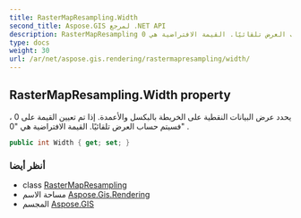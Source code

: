 ```yaml
---
title: RasterMapResampling.Width
second_title: Aspose.GIS لمرجع .NET API
description: RasterMapResampling ملكية. يحدد عرض البيانات النقطية على الخريطة بالبكسل والأعمدة. إذا تم تعيين القيمة على 0  فسيتم حساب العرض تلقائيًا. القيمة الافتراضية هي 0 .
type: docs
weight: 30
url: /ar/net/aspose.gis.rendering/rastermapresampling/width/
---
```

## RasterMapResampling.Width property

يحدد عرض البيانات النقطية على الخريطة بالبكسل والأعمدة. إذا تم تعيين القيمة على 0 ، فسيتم حساب العرض تلقائيًا. القيمة الافتراضية هي "0" .

```csharp
public int Width { get; set; }
```

### أنظر أيضا

* class [RasterMapResampling](../)
* مساحة الاسم [Aspose.Gis.Rendering](../../rastermapresampling/)
* المجسم [Aspose.GIS](../../../)


